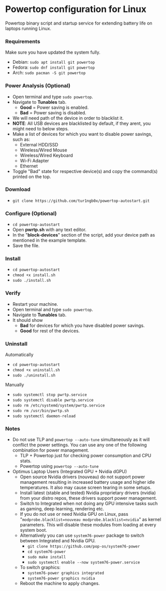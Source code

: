 
# Powertop configuration for Linux

Powertop binary script and startup service for extending battery life on laptops running Linux.

### Requirements
Make sure you have updated the system fully.
* Debian: `sudo apt install git powertop`
* Fedora: `sudo dnf install git powertop`
* Arch: `sudo pacman -S git powertop`

### Power Analysis (Optional)
* Open terminal and type `sudo powertop`.
* Navigate to **Tunables** tab.
    * **Good** = Power saving is enabled.
    * **Bad** = Power saving is disabled.
* We will need path of the device in order to blacklist it.
* **NOTE**: All USB devices are blacklisted by default, if they arent, you might need to below steps.
* Make a list of devices for which you want to disable power savings, such as:
	* External HDD/SSD
    * Wireless/Wired Mouse
    * Wireless/Wired Keyboard
    * Wi-Fi Adapter
    * Ethernet
* Toggle "Bad" state for respective device(s) and copy the command(s) printed on the top.

### Download
* `git clone https://github.com/tur1ngb0x/powertop-autostart.git`

### Configure (Optional)
* `cd powertop-autostart`
* Open **pwrtp.sh** with any text editor.
* In the "**block-devices**" section of the script, add your device path as mentioned in the example template.
* Save the file.

### Install
* `cd powertop-autostart`
* `chmod +x install.sh`
* `sudo ./install.sh`

### Verify
* Restart your machine.
* Open terminal and type `sudo powertop`.
* Navigate to **Tunables** tab.
* It should show
    * **Bad** for devices for which you have disabled power savings.
    * **Good** for rest of the devices.

### Uninstall
Automatically
* `cd powertop-autostart`
* `chmod +x uninstall.sh`
* `sudo ./uninstall.sh`

Manually
* `sudo systemctl stop pwrtp.service`
* `sudo systemctl disable pwrtp.service`
* `sudo rm /etc/systemd/system/pwrtp.service`
* `sudo rm /usr/bin/pwrtp.sh`
* `sudo systemctl daemon-reload`

### Notes
* Do not use TLP and `powertop --auto-tune` simultaneously as it will conflict the power settings. You can use any one of the following combination for power management.
    * TLP + Powertop just for checking power consumption and CPU stats.
    * Powertop using `powertop --auto-tune`
* Optimus Laptop Users (Integrated GPU + Nvidia dGPU)
	* Open source Nvidia drivers (nouveau) do not support power management resulting in increased battery usage and higher idle temperatures. It also may cause screen tearing in some setups.
	* Install latest (stable and tested) Nvidia proprietary drivers (nvidia) from your distro repos, these drivers support power management.
	* Switch to Integrated when not doing any GPU intensive tasks such as gaming, deep learning, rendering etc.
    * If you do not use or need Nvidia GPU on Linux, pass "`modprobe.blacklist=nouveau modprobe.blacklist=nvidia`" as kernel parameters. This will disable these modules from loading at every system boot.
    * Alternatively you can use `system76-power` package to switch between Integrated and Nvidia GPU.
        * `git clone https://github.com/pop-os/system76-power`
        * `cd system76-power`
        * `sudo make install`
        * `sudo systemctl enable --now system76-power.service`
    * To switch graphics:
        * `system76-power graphics integrated`
        * `system76-power graphics nvidia`
    * Reboot the machine to apply changes.
    